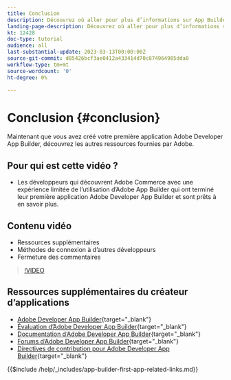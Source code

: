 ```yaml
---
title: Conclusion
description: Découvrez où aller pour plus d’informations sur App Builder.
landing-page-description: Découvrez où aller pour plus d’informations sur App Builder.
kt: 12428
doc-type: tutorial
audience: all
last-substantial-update: 2023-03-13T00:00:00Z
source-git-commit: d85426bcf3ae0412a433414d70c874964905dda0
workflow-type: tm+mt
source-wordcount: '0'
ht-degree: 0%

---
```



# Conclusion {#conclusion}

Maintenant que vous avez créé votre première application Adobe Developer App Builder, découvrez les autres ressources fournies par Adobe.

## Pour qui est cette vidéo ?

* Les développeurs qui découvrent Adobe Commerce avec une expérience limitée de l’utilisation d’Adobe App Builder qui ont terminé leur première application Adobe Developer App Builder et sont prêts à en savoir plus.

## Contenu vidéo

* Ressources supplémentaires
* Méthodes de connexion à d’autres développeurs
* Fermeture des commentaires

>[!VIDEO](https://video.tv.adobe.com/v/3416741?quality=12&learn=on)

## Ressources supplémentaires du créateur d’applications

* [Adobe Developer App Builder](https://developer.adobe.com/app-builder/){target="_blank"}
* [Évaluation d’Adobe Developer App Builder](https://developer.adobe.com/app-builder/trial/){target="_blank"}
* [Documentation d’Adobe Developer App Builder](https://developer.adobe.com/app-builder/docs/overview/){target="_blank"}
* [Forums d’Adobe Developer App Builder](https://experienceleaguecommunities.adobe.com/t5/project-firefly/ct-p/project-firefly){target="_blank"}
* [Directives de contribution pour Adobe Developer App Builder](https://developer.adobe.com/app-builder/docs/guides/contribution_guides/){target="_blank"}

{{$include /help/_includes/app-builder-first-app-related-links.md}}

